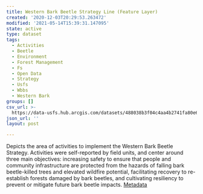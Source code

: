 ```yaml
---
title: Western Bark Beetle Strategy Line (Feature Layer)
created: '2020-12-03T20:29:53.263472'
modified: '2021-05-14T15:39:31.147095'
state: active
type: dataset
tags:
  - Activities
  - Beetle
  - Environment
  - Forest Management
  - Fs
  - Open Data
  - Strategy
  - Usfs
  - Wbbs
  - Western Bark
groups: []
csv_url: >-
  https://data-usfs.hub.arcgis.com/datasets/488038b3f04c4aa4b2741fa80e643b43_2.csv?outSR=%7B%22latestWkid%22%3A4269%2C%22wkid%22%3A4269%7D
json_url: ''
layout: post

---
```

Depicts the area of activities to implement the Western Bark Beetle Strategy. Activities were self-reported by field units, and center around three main objectives: increasing safety to ensure that people and community infrastructure are protected from the hazards of falling bark beetle-killed trees and elevated wildfire potential, facilitating recovery to re-establish forests damaged by bark beetles, and cultivating resiliency to prevent or mitigate future bark beetle impacts. <a href='https://data.fs.usda.gov/geodata/edw/edw_resources/meta/S_USA.Activity_WBBS_LN.xml' target='_blank'>Metadata</a>
